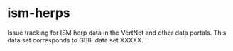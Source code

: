 # ism-herps
Issue tracking for ISM herp data in the VertNet and other data portals. This data set corresponds to GBIF data set XXXXX.

